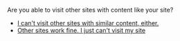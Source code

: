 <p>Are you able to visit other sites with content like your site?</p><blockquote></blockquote><article><ul>
<li><a href="../similar_content_censored_end">I can&#39;t visit other sites with similar content, either.</a></li>
<li><a href="../loading_intermittently">Other sites work fine. I just can&#39;t visit my site</a></li>
</ul>
</article>